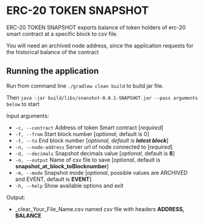 # ERC-20 TOKEN SNAPSHOT

ERC-20 TOKEN SNAPSHOT exports balance of token holders of erc-20 smart contract at a specific block to csv file.

You will need an archived node address, since the application requests for the historical balance of the contract

## Running the application
Run from command line `./gradlew clean build` to build jar file.

Then `java -jar build/libs/snanshot-0.0.1-SNAPSHOT.jar --pass arguments below` to start

Input arguments:
* `-c, --contract`          Address of token Smart contract [_required_]
* `-f, --from`              Start block number [_optional_, default is 0]
* `-t, --to`                End block number [_optional, default is **latest block**_]
* `-n, --node-address`      Server url of node connected to [_required_]
* `-d, --decimals`          Snapshot decimals value [_optional_, default is **8**]
* `-o, --output`            Name of csv file to save [_optional_, default is **snapshot_at_block_toBlocknumber**]
* `-m, --mode`              Snapshot mode [_optional_, possible values are ARCHIVED and EVENT, default is **EVENT**]
* `-h, --help`              Show available options and exit

Output:
* _clear_Your_File_Name.csv named csv file with headers **ADDRESS, BALANCE**
